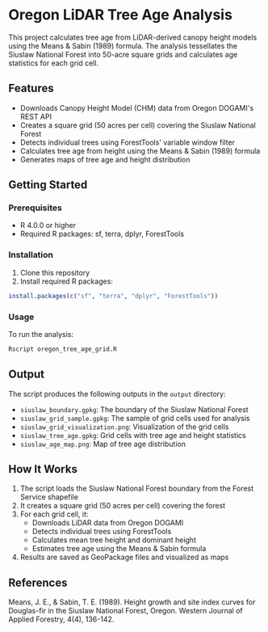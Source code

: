 # Oregon LiDAR Tree Age Analysis

This project calculates tree age from LiDAR-derived canopy height models using the Means & Sabin (1989) formula. The analysis tessellates the Siuslaw National Forest into 50-acre square grids and calculates age statistics for each grid cell.

## Features

- Downloads Canopy Height Model (CHM) data from Oregon DOGAMI's REST API
- Creates a square grid (50 acres per cell) covering the Siuslaw National Forest
- Detects individual trees using ForestTools' variable window filter
- Calculates tree age from height using the Means & Sabin (1989) formula
- Generates maps of tree age and height distribution

## Getting Started

### Prerequisites

- R 4.0.0 or higher
- Required R packages: sf, terra, dplyr, ForestTools

### Installation

1. Clone this repository
2. Install required R packages:

```R
install.packages(c("sf", "terra", "dplyr", "ForestTools"))
```

### Usage

To run the analysis:

```bash
Rscript oregon_tree_age_grid.R
```

## Output

The script produces the following outputs in the `output` directory:

- `siuslaw_boundary.gpkg`: The boundary of the Siuslaw National Forest
- `siuslaw_grid_sample.gpkg`: The sample of grid cells used for analysis
- `siuslaw_grid_visualization.png`: Visualization of the grid cells
- `siuslaw_tree_age.gpkg`: Grid cells with tree age and height statistics
- `siuslaw_age_map.png`: Map of tree age distribution

## How It Works

1. The script loads the Siuslaw National Forest boundary from the Forest Service shapefile
2. It creates a square grid (50 acres per cell) covering the forest
3. For each grid cell, it:
   - Downloads LiDAR data from Oregon DOGAMI
   - Detects individual trees using ForestTools
   - Calculates mean tree height and dominant height
   - Estimates tree age using the Means & Sabin formula
4. Results are saved as GeoPackage files and visualized as maps

## References

Means, J. E., & Sabin, T. E. (1989). Height growth and site index curves for Douglas-fir in the Siuslaw National Forest, Oregon. Western Journal of Applied Forestry, 4(4), 136-142. 